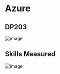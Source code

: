 # Azure

## DP203
![image](https://user-images.githubusercontent.com/4485129/115365037-9f76ab00-a1e1-11eb-82c9-e645b3350afa.png)

## Skills Measured
![image](https://user-images.githubusercontent.com/4485129/115365978-81f61100-a1e2-11eb-9812-bed2d2f44fe7.png)

